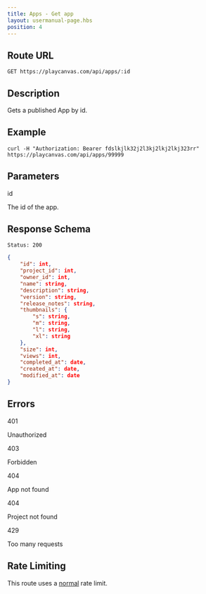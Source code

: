 ```yaml
---
title: Apps - Get app
layout: usermanual-page.hbs
position: 4
---
```


## Route URL

```none
GET https://playcanvas.com/api/apps/:id
```

## Description

Gets a published App by id.

## Example

```none
curl -H "Authorization: Bearer fdslkjlk32j2l3kj2lkj2lkj323rr" https://playcanvas.com/api/apps/99999
```

## Parameters

<div class="params">
<div class="parameter"><span class="param">id</span><p>The id of the app.</p></div>
</div>

## Response Schema

```none
Status: 200
```

```json
{
    "id": int,
    "project_id": int,
    "owner_id": int,
    "name": string,
    "description": string,
    "version": string,
    "release_notes": string,
    "thumbnails": {
        "s": string,
        "m": string,
        "l": string,
        "xl": string
    },
    "size": int,
    "views": int,
    "completed_at": date,
    "created_at": date,
    "modified_at": date
}
```

## Errors

<div class="params">
<div class="parameter"><span class="param">401</span><p>Unauthorized</p></div>
<div class="parameter"><span class="param">403</span><p>Forbidden</p></div>
<div class="parameter"><span class="param">404</span><p>App not found</p></div>
<div class="parameter"><span class="param">404</span><p>Project not found</p></div>
<div class="parameter"><span class="param">429</span><p>Too many requests</p></div>
</div>

## Rate Limiting

This route uses a [normal][1] rate limit.

[1]: /user-manual/api#rate-limiting

